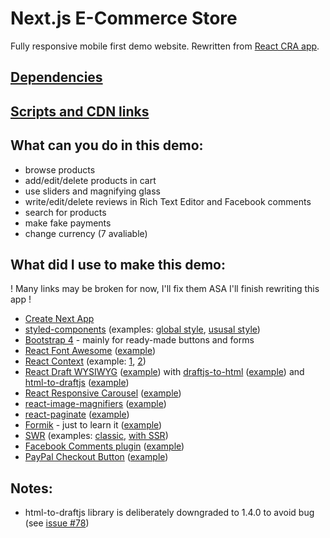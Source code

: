 # Next.js E-Commerce Store

Fully responsive mobile first demo website. Rewritten from [React CRA app](https://github.com/AlexTechNoir/react_e-commerce_online_store).

## [Dependencies](https://github.com/AlexTechNoir/Next.js-e-commerce-online-store/blob/master/package.json#L10)

## [Scripts and CDN links](https://github.com/AlexTechNoir/Next.js-e-commerce-online-store/blob/master/src/pages/_document.js#L34)

## What can you do in this demo:

- browse products
- add/edit/delete products in cart
- use sliders and magnifying glass
- write/edit/delete reviews in Rich Text Editor and Facebook comments
- search for products
- make fake payments
- change currency (7 avaliable)

## What did I use to make this demo:

! Many links may be broken for now, I'll fix them ASA I'll finish rewriting this app !

- [Create Next App](https://nextjs.org/docs/getting-started#setup)
- [styled-components](https://github.com/styled-components/styled-components) (examples: [global style](https://github.com/AlexTechNoir/Next.js-e-commerce-online-store/blob/master/src/components/Layout.js#L92), [ususal style](https://github.com/AlexTechNoir/Next.js-e-commerce-online-store/blob/master/src/pages/index.js#L69))
- [Bootstrap 4](https://getbootstrap.com/) - mainly for ready-made buttons and forms
- [React Font Awesome](https://github.com/FortAwesome/react-fontawesome) ([example](https://github.com/AlexTechNoir/Next.js-e-commerce-online-store/blob/master/src/components/layout/footer/Social.js#L16))
- [React Context](https://reactjs.org/docs/context.html) (example: [1](https://github.com/AlexTechNoir/Next.js-e-commerce-online-store/blob/master/src/context/cartContext.js), [2](https://github.com/AlexTechNoir/Next.js-e-commerce-online-store/blob/master/src/pages/_app.js#L89))
- [React Draft WYSIWYG](https://github.com/jpuri/react-draft-wysiwyg) ([example](https://github.com/AlexTechNoir/Next.js-e-commerce-online-store/blob/master/src/components/productPage/Reviews.js#L108)) with [draftjs-to-html](https://github.com/jpuri/draftjs-to-html) ([example](https://github.com/AlexTechNoir/Next.js-e-commerce-online-store/blob/master/src/components/productPage/Reviews.js#L47)) and [html-to-draftjs](https://github.com/jpuri/html-to-draftjs) ([example](https://github.com/AlexTechNoir/Next.js-e-commerce-online-store/blob/master/src/components/productPage/Reviews.js#L36))
- [React Responsive Carousel](https://github.com/leandrowd/react-responsive-carousel) ([example](https://github.com/AlexTechNoir/Next.js-e-commerce-online-store/blob/master/src/components/productPage/ProductSlider.js#L63))
- [react-image-magnifiers](https://github.com/AdamRisberg/react-image-magnifiers) ([example](https://github.com/AlexTechNoir/Next.js-e-commerce-online-store/blob/master/src/components/productPage/ProductSlider.js#L75))
- [react-paginate](https://github.com/AdeleD/react-paginate) ([example](https://github.com/AlexTechNoir/Next.js-e-commerce-online-store/blob/master/src/pages/products/mobile-phones/%5Bpage%5D.js#L66))
- [Formik](https://github.com/formik/formik) - just to learn it ([example](https://github.com/AlexTechNoir/Next.js-e-commerce-online-store/blob/master/src/components/layout/authForm/Registration.js#L7))
- [SWR](https://github.com/vercel/swr) (examples: [classic](https://github.com/AlexTechNoir/Next.js-e-commerce-online-store/blob/master/src/pages/search/%5Bvalue%5D.js#L16), [with SSR](https://github.com/AlexTechNoir/Next.js-e-commerce-online-store/blob/master/src/pages/products/mobile-phones/%5Bpage%5D.js#L31))
- [Facebook Comments plugin](https://developers.facebook.com/docs/plugins/comments/) ([example](https://github.com/AlexTechNoir/Next.js-e-commerce-online-store/blob/master/src/components/productPage/Comments.js))
- [PayPal Checkout Button](https://developer.paypal.com/docs/checkout/#) ([example](https://github.com/AlexTechNoir/Next.js-e-commerce-online-store/blob/master/src/components/cart/cartList/PayPalCheckoutButton.js))

## Notes:

- html-to-draftjs library is deliberately downgraded to 1.4.0 to avoid bug (see [issue #78](https://github.com/jpuri/html-to-draftjs/issues/78))
